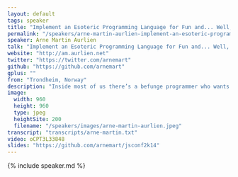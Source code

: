 ```yaml
---
layout: default
tags: speaker
title: "Implement an Esoteric Programming Language for Fun and... Well, Fun – Arne Martin Aurlien"
permalink: "/speakers/arne-martin-aurlien-implement-an-esoteric-programming-language-for-fun-and-well-fun.html"
speaker: Arne Martin Aurlien
talk: "Implement an Esoteric Programming Language for Fun and... Well, Fun"
website: "http://am.aurlien.net"
twitter: "https://twitter.com/arnemart"
github: "https://github.com/arnemart"
gplus: ""
from: "Trondheim, Norway"
description: "Inside most of us there’s a befunge programmer who wants to come out. When doing day-to-day “serious” programming it is usually a good idea to keep them as firmly locked up as possible. Let’s ignore that instinct for a little while.\n\nIn this talk I’ll try to convince you why you should try writing a completely impractical interpreter of your own. I’ll also use terms like “lexer”, “tokenizer” and “parser” at their widest possible definitions."
image: 
  width: 960
  height: 960
  type: jpeg
  heightSite: 200
  filename: "/speakers/images/arne-martin-aurlien.jpeg"
transcript: "transcripts/arne-martin.txt"
video: oCPT3L33848
slides: "https://github.com/arnemart/jsconf2k14"
---
```


{% include speaker.md %}
